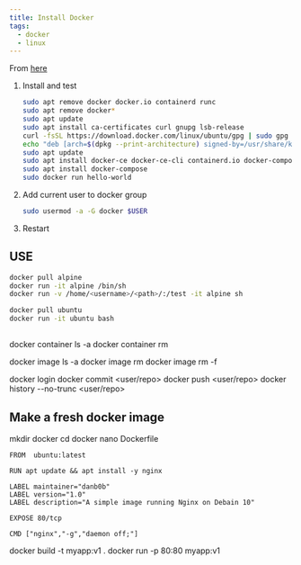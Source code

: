 ```yaml
---
title: Install Docker
tags:
  - docker
  - linux
---
```


From [here](https://docs.docker.com/engine/install/ubuntu/)

1. Install and test

    ```bash
    sudo apt remove docker docker.io containerd runc
    sudo apt remove docker*
    sudo apt update
    sudo apt install ca-certificates curl gnupg lsb-release
    curl -fsSL https://download.docker.com/linux/ubuntu/gpg | sudo gpg --dearmor -o /usr/share/keyrings/docker-archive-keyring.gpg
    echo "deb [arch=$(dpkg --print-architecture) signed-by=/usr/share/keyrings/docker-archive-keyring.gpg] https://download.docker.com/linux/ubuntu $(lsb_release -cs) stable" | sudo tee /etc/apt/sources.list.d/docker.list > /dev/null
    sudo apt update
    sudo apt install docker-ce docker-ce-cli containerd.io docker-compose-plugin
    sudo apt install docker-compose
    sudo docker run hello-world
    ```

1. Add current user to docker group

    ```bash
    sudo usermod -a -G docker $USER
    ```

1. Restart

## USE

```bash
docker pull alpine
docker run -it alpine /bin/sh
docker run -v /home/<username>/<path>/:/test -it alpine sh

docker pull ubuntu
docker run -it ubuntu bash
```


## 

docker container ls -a
docker container rm <id>

docker image ls -a
docker image rm <id>
docker image rm -f <id>

docker login
docker commit <user/repo>
docker push <user/repo>
docker history --no-trunc <user/repo>

## Make a fresh docker image

mkdir docker
cd docker
nano Dockerfile

```
FROM  ubuntu:latest
 
RUN apt update && apt install -y nginx 

LABEL maintainer="danb0b"
LABEL version="1.0"
LABEL description="A simple image running Nginx on Debain 10"
 
EXPOSE 80/tcp
 
CMD ["nginx","-g","daemon off;"]
```

docker build -t myapp:v1 .
docker run -p 80:80 myapp:v1
